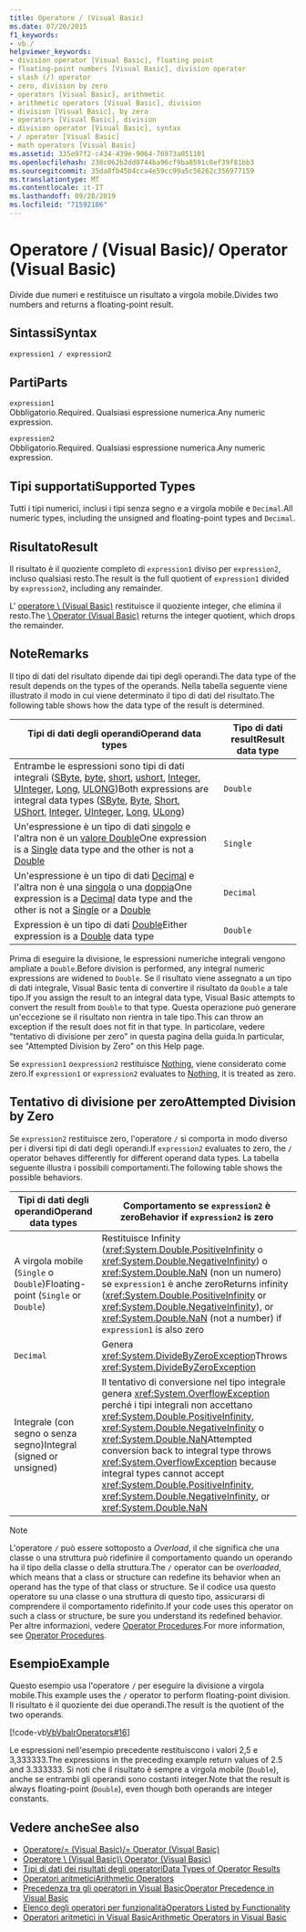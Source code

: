 ```yaml
---
title: Operatore / (Visual Basic)
ms.date: 07/20/2015
f1_keywords:
- vb./
helpviewer_keywords:
- division operator [Visual Basic], floating point
- floating-point numbers [Visual Basic], division operator
- slash (/) operator
- zero, division by zero
- operators [Visual Basic], arithmetic
- arithmetic operators [Visual Basic], division
- division [Visual Basic], by zero
- operators [Visual Basic], division
- division operator [Visual Basic], syntax
- / operator [Visual Basic]
- math operators [Visual Basic]
ms.assetid: 335e97f2-c434-439e-9064-76973a051101
ms.openlocfilehash: 238c062b2dd0744ba96cf9ba8591c0ef39f81bb3
ms.sourcegitcommit: 35da8fb45b4cca4e59cc99a5c56262c356977159
ms.translationtype: MT
ms.contentlocale: it-IT
ms.lasthandoff: 09/28/2019
ms.locfileid: "71592186"
---
```

# <a name="-operator-visual-basic"></a><span data-ttu-id="e7026-102">Operatore / (Visual Basic)</span><span class="sxs-lookup"><span data-stu-id="e7026-102">/ Operator (Visual Basic)</span></span>
<span data-ttu-id="e7026-103">Divide due numeri e restituisce un risultato a virgola mobile.</span><span class="sxs-lookup"><span data-stu-id="e7026-103">Divides two numbers and returns a floating-point result.</span></span>  
  
## <a name="syntax"></a><span data-ttu-id="e7026-104">Sintassi</span><span class="sxs-lookup"><span data-stu-id="e7026-104">Syntax</span></span>  
  
```vb  
expression1 / expression2  
```  
  
## <a name="parts"></a><span data-ttu-id="e7026-105">Parti</span><span class="sxs-lookup"><span data-stu-id="e7026-105">Parts</span></span>  
 `expression1`  
 <span data-ttu-id="e7026-106">Obbligatorio.</span><span class="sxs-lookup"><span data-stu-id="e7026-106">Required.</span></span> <span data-ttu-id="e7026-107">Qualsiasi espressione numerica.</span><span class="sxs-lookup"><span data-stu-id="e7026-107">Any numeric expression.</span></span>  
  
 `expression2`  
 <span data-ttu-id="e7026-108">Obbligatorio.</span><span class="sxs-lookup"><span data-stu-id="e7026-108">Required.</span></span> <span data-ttu-id="e7026-109">Qualsiasi espressione numerica.</span><span class="sxs-lookup"><span data-stu-id="e7026-109">Any numeric expression.</span></span>  
  
## <a name="supported-types"></a><span data-ttu-id="e7026-110">Tipi supportati</span><span class="sxs-lookup"><span data-stu-id="e7026-110">Supported Types</span></span>  
 <span data-ttu-id="e7026-111">Tutti i tipi numerici, inclusi i tipi senza segno e a virgola mobile e `Decimal`.</span><span class="sxs-lookup"><span data-stu-id="e7026-111">All numeric types, including the unsigned and floating-point types and `Decimal`.</span></span>  
  
## <a name="result"></a><span data-ttu-id="e7026-112">Risultato</span><span class="sxs-lookup"><span data-stu-id="e7026-112">Result</span></span>  
 <span data-ttu-id="e7026-113">Il risultato è il quoziente completo di `expression1` diviso per `expression2`, incluso qualsiasi resto.</span><span class="sxs-lookup"><span data-stu-id="e7026-113">The result is the full quotient of `expression1` divided by `expression2`, including any remainder.</span></span>  
  
 <span data-ttu-id="e7026-114">L' [operatore \ (Visual Basic)](../../../visual-basic/language-reference/operators/integer-division-operator.md) restituisce il quoziente integer, che elimina il resto.</span><span class="sxs-lookup"><span data-stu-id="e7026-114">The [\ Operator (Visual Basic)](../../../visual-basic/language-reference/operators/integer-division-operator.md) returns the integer quotient, which drops the remainder.</span></span>  
  
## <a name="remarks"></a><span data-ttu-id="e7026-115">Note</span><span class="sxs-lookup"><span data-stu-id="e7026-115">Remarks</span></span>  
 <span data-ttu-id="e7026-116">Il tipo di dati del risultato dipende dai tipi degli operandi.</span><span class="sxs-lookup"><span data-stu-id="e7026-116">The data type of the result depends on the types of the operands.</span></span> <span data-ttu-id="e7026-117">Nella tabella seguente viene illustrato il modo in cui viene determinato il tipo di dati del risultato.</span><span class="sxs-lookup"><span data-stu-id="e7026-117">The following table shows how the data type of the result is determined.</span></span>  
  
|<span data-ttu-id="e7026-118">Tipi di dati degli operandi</span><span class="sxs-lookup"><span data-stu-id="e7026-118">Operand data types</span></span>|<span data-ttu-id="e7026-119">Tipo di dati result</span><span class="sxs-lookup"><span data-stu-id="e7026-119">Result data type</span></span>|  
|------------------------|----------------------|  
|<span data-ttu-id="e7026-120">Entrambe le espressioni sono tipi di dati integrali ([SByte](../../../visual-basic/language-reference/data-types/sbyte-data-type.md), [byte](../../../visual-basic/language-reference/data-types/byte-data-type.md), [short](../../../visual-basic/language-reference/data-types/short-data-type.md), [ushort](../../../visual-basic/language-reference/data-types/ushort-data-type.md), [Integer](../../../visual-basic/language-reference/data-types/integer-data-type.md), [UInteger](../../../visual-basic/language-reference/data-types/uinteger-data-type.md), [Long](../../../visual-basic/language-reference/data-types/long-data-type.md), [ULONG](../../../visual-basic/language-reference/data-types/ulong-data-type.md))</span><span class="sxs-lookup"><span data-stu-id="e7026-120">Both expressions are integral data types ([SByte](../../../visual-basic/language-reference/data-types/sbyte-data-type.md), [Byte](../../../visual-basic/language-reference/data-types/byte-data-type.md), [Short](../../../visual-basic/language-reference/data-types/short-data-type.md), [UShort](../../../visual-basic/language-reference/data-types/ushort-data-type.md), [Integer](../../../visual-basic/language-reference/data-types/integer-data-type.md), [UInteger](../../../visual-basic/language-reference/data-types/uinteger-data-type.md), [Long](../../../visual-basic/language-reference/data-types/long-data-type.md), [ULong](../../../visual-basic/language-reference/data-types/ulong-data-type.md))</span></span>|`Double`|  
|<span data-ttu-id="e7026-121">Un'espressione è un tipo di dati [singolo](../../../visual-basic/language-reference/data-types/single-data-type.md) e l'altra non è un [valore Double](../../../visual-basic/language-reference/data-types/double-data-type.md)</span><span class="sxs-lookup"><span data-stu-id="e7026-121">One expression is a [Single](../../../visual-basic/language-reference/data-types/single-data-type.md) data type and the other is not a [Double](../../../visual-basic/language-reference/data-types/double-data-type.md)</span></span>|`Single`|  
|<span data-ttu-id="e7026-122">Un'espressione è un tipo di dati [Decimal](../../../visual-basic/language-reference/data-types/decimal-data-type.md) e l'altra non è una [singola](../../../visual-basic/language-reference/data-types/single-data-type.md) o una [doppia](../../../visual-basic/language-reference/data-types/double-data-type.md)</span><span class="sxs-lookup"><span data-stu-id="e7026-122">One expression is a [Decimal](../../../visual-basic/language-reference/data-types/decimal-data-type.md) data type and the other is not a [Single](../../../visual-basic/language-reference/data-types/single-data-type.md) or a [Double](../../../visual-basic/language-reference/data-types/double-data-type.md)</span></span>|`Decimal`|  
|<span data-ttu-id="e7026-123">Expression è un tipo di dati [Double](../../../visual-basic/language-reference/data-types/double-data-type.md)</span><span class="sxs-lookup"><span data-stu-id="e7026-123">Either expression is a [Double](../../../visual-basic/language-reference/data-types/double-data-type.md) data type</span></span>|`Double`|  
  
 <span data-ttu-id="e7026-124">Prima di eseguire la divisione, le espressioni numeriche integrali vengono ampliate a `Double`.</span><span class="sxs-lookup"><span data-stu-id="e7026-124">Before division is performed, any integral numeric expressions are widened to `Double`.</span></span> <span data-ttu-id="e7026-125">Se il risultato viene assegnato a un tipo di dati integrale, Visual Basic tenta di convertire il risultato da `Double` a tale tipo.</span><span class="sxs-lookup"><span data-stu-id="e7026-125">If you assign the result to an integral data type, Visual Basic attempts to convert the result from `Double` to that type.</span></span> <span data-ttu-id="e7026-126">Questa operazione può generare un'eccezione se il risultato non rientra in tale tipo.</span><span class="sxs-lookup"><span data-stu-id="e7026-126">This can throw an exception if the result does not fit in that type.</span></span> <span data-ttu-id="e7026-127">In particolare, vedere "tentativo di divisione per zero" in questa pagina della guida.</span><span class="sxs-lookup"><span data-stu-id="e7026-127">In particular, see "Attempted Division by Zero" on this Help page.</span></span>  
  
 <span data-ttu-id="e7026-128">Se `expression1` o`expression2` restituisce [Nothing](../../../visual-basic/language-reference/nothing.md), viene considerato come zero.</span><span class="sxs-lookup"><span data-stu-id="e7026-128">If `expression1` or `expression2` evaluates to [Nothing](../../../visual-basic/language-reference/nothing.md), it is treated as zero.</span></span>  
  
## <a name="attempted-division-by-zero"></a><span data-ttu-id="e7026-129">Tentativo di divisione per zero</span><span class="sxs-lookup"><span data-stu-id="e7026-129">Attempted Division by Zero</span></span>  
 <span data-ttu-id="e7026-130">Se `expression2` restituisce zero, l'operatore `/` si comporta in modo diverso per i diversi tipi di dati degli operandi.</span><span class="sxs-lookup"><span data-stu-id="e7026-130">If `expression2` evaluates to zero, the `/` operator behaves differently for different operand data types.</span></span> <span data-ttu-id="e7026-131">La tabella seguente illustra i possibili comportamenti.</span><span class="sxs-lookup"><span data-stu-id="e7026-131">The following table shows the possible behaviors.</span></span>  
  
|<span data-ttu-id="e7026-132">Tipi di dati degli operandi</span><span class="sxs-lookup"><span data-stu-id="e7026-132">Operand data types</span></span>|<span data-ttu-id="e7026-133">Comportamento se `expression2` è zero</span><span class="sxs-lookup"><span data-stu-id="e7026-133">Behavior if `expression2` is zero</span></span>|  
|------------------------|---------------------------------------|  
|<span data-ttu-id="e7026-134">A virgola mobile (`Single` o `Double`)</span><span class="sxs-lookup"><span data-stu-id="e7026-134">Floating-point (`Single` or `Double`)</span></span>|<span data-ttu-id="e7026-135">Restituisce Infinity (<xref:System.Double.PositiveInfinity> o <xref:System.Double.NegativeInfinity>) o <xref:System.Double.NaN> (non un numero) se `expression1` è anche zero</span><span class="sxs-lookup"><span data-stu-id="e7026-135">Returns infinity (<xref:System.Double.PositiveInfinity> or <xref:System.Double.NegativeInfinity>), or <xref:System.Double.NaN> (not a number) if `expression1` is also zero</span></span>|  
|`Decimal`|<span data-ttu-id="e7026-136">Genera <xref:System.DivideByZeroException></span><span class="sxs-lookup"><span data-stu-id="e7026-136">Throws <xref:System.DivideByZeroException></span></span>|  
|<span data-ttu-id="e7026-137">Integrale (con segno o senza segno)</span><span class="sxs-lookup"><span data-stu-id="e7026-137">Integral (signed or unsigned)</span></span>|<span data-ttu-id="e7026-138">Il tentativo di conversione nel tipo integrale genera <xref:System.OverflowException> perché i tipi integrali non accettano <xref:System.Double.PositiveInfinity>, <xref:System.Double.NegativeInfinity> o <xref:System.Double.NaN></span><span class="sxs-lookup"><span data-stu-id="e7026-138">Attempted conversion back to integral type throws <xref:System.OverflowException> because integral types cannot accept <xref:System.Double.PositiveInfinity>, <xref:System.Double.NegativeInfinity>, or <xref:System.Double.NaN></span></span>|  
  
> [!NOTE]
> <span data-ttu-id="e7026-139">L'operatore `/` può essere sottoposto a *Overload*, il che significa che una classe o una struttura può ridefinire il comportamento quando un operando ha il tipo della classe o della struttura.</span><span class="sxs-lookup"><span data-stu-id="e7026-139">The `/` operator can be *overloaded*, which means that a class or structure can redefine its behavior when an operand has the type of that class or structure.</span></span> <span data-ttu-id="e7026-140">Se il codice usa questo operatore su una classe o una struttura di questo tipo, assicurarsi di comprendere il comportamento ridefinito.</span><span class="sxs-lookup"><span data-stu-id="e7026-140">If your code uses this operator on such a class or structure, be sure you understand its redefined behavior.</span></span> <span data-ttu-id="e7026-141">Per altre informazioni, vedere [Operator Procedures](../../../visual-basic/programming-guide/language-features/procedures/operator-procedures.md).</span><span class="sxs-lookup"><span data-stu-id="e7026-141">For more information, see [Operator Procedures](../../../visual-basic/programming-guide/language-features/procedures/operator-procedures.md).</span></span>  
  
## <a name="example"></a><span data-ttu-id="e7026-142">Esempio</span><span class="sxs-lookup"><span data-stu-id="e7026-142">Example</span></span>  
 <span data-ttu-id="e7026-143">Questo esempio usa l'operatore `/` per eseguire la divisione a virgola mobile.</span><span class="sxs-lookup"><span data-stu-id="e7026-143">This example uses the `/` operator to perform floating-point division.</span></span> <span data-ttu-id="e7026-144">Il risultato è il quoziente dei due operandi.</span><span class="sxs-lookup"><span data-stu-id="e7026-144">The result is the quotient of the two operands.</span></span>  
  
 [!code-vb[VbVbalrOperators#16](~/samples/snippets/visualbasic/VS_Snippets_VBCSharp/VbVbalrOperators/VB/Class1.vb#16)]  
  
 <span data-ttu-id="e7026-145">Le espressioni nell'esempio precedente restituiscono i valori 2,5 e 3,333333.</span><span class="sxs-lookup"><span data-stu-id="e7026-145">The expressions in the preceding example return values of 2.5 and 3.333333.</span></span> <span data-ttu-id="e7026-146">Si noti che il risultato è sempre a virgola mobile (`Double`), anche se entrambi gli operandi sono costanti integer.</span><span class="sxs-lookup"><span data-stu-id="e7026-146">Note that the result is always floating-point (`Double`), even though both operands are integer constants.</span></span>  
  
## <a name="see-also"></a><span data-ttu-id="e7026-147">Vedere anche</span><span class="sxs-lookup"><span data-stu-id="e7026-147">See also</span></span>

- [<span data-ttu-id="e7026-148">Operatore/= (Visual Basic)</span><span class="sxs-lookup"><span data-stu-id="e7026-148">/= Operator (Visual Basic)</span></span>](../../../visual-basic/language-reference/operators/floating-point-division-assignment-operator.md)
- [<span data-ttu-id="e7026-149">Operatore \ (Visual Basic)</span><span class="sxs-lookup"><span data-stu-id="e7026-149">\ Operator (Visual Basic)</span></span>](../../../visual-basic/language-reference/operators/integer-division-operator.md)
- [<span data-ttu-id="e7026-150">Tipi di dati dei risultati degli operatori</span><span class="sxs-lookup"><span data-stu-id="e7026-150">Data Types of Operator Results</span></span>](../../../visual-basic/language-reference/operators/data-types-of-operator-results.md)
- [<span data-ttu-id="e7026-151">Operatori aritmetici</span><span class="sxs-lookup"><span data-stu-id="e7026-151">Arithmetic Operators</span></span>](../../../visual-basic/language-reference/operators/arithmetic-operators.md)
- [<span data-ttu-id="e7026-152">Precedenza tra gli operatori in Visual Basic</span><span class="sxs-lookup"><span data-stu-id="e7026-152">Operator Precedence in Visual Basic</span></span>](../../../visual-basic/language-reference/operators/operator-precedence.md)
- [<span data-ttu-id="e7026-153">Elenco degli operatori per funzionalità</span><span class="sxs-lookup"><span data-stu-id="e7026-153">Operators Listed by Functionality</span></span>](../../../visual-basic/language-reference/operators/operators-listed-by-functionality.md)
- [<span data-ttu-id="e7026-154">Operatori aritmetici in Visual Basic</span><span class="sxs-lookup"><span data-stu-id="e7026-154">Arithmetic Operators in Visual Basic</span></span>](../../../visual-basic/programming-guide/language-features/operators-and-expressions/arithmetic-operators.md)

